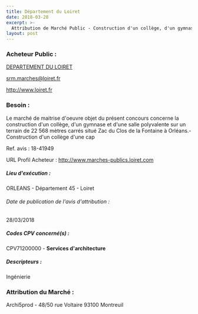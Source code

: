```yaml
---
title: Département du Loiret
date: 2018-03-28
excerpt: >-
  Attribution de Marché Public - Construction d'un collège, d'un gymnase et d'une Salle Polyvalente à Orleans (45) - Concours Restreint de Maitrise d'oeuvre sur Aps
layout: post
---
```


### Acheteur Public : 
<a href="/acheteur-33/siren-224500017"> DEPARTEMENT DU LOIRET</a><br/>



srm.marches@loiret.fr


http://www.loiret.fr
### Besoin :

Le marché de maitrise d'oeuvre objet du présent concours concerne la construction d'un collège, d'un gymnase et d'une salle polyvalente sur un terrain de 22 568 mètres carrés situé Zac du Clos de la Fontaine à Orléans.- Construction d'un collège d'une cap

Ref. avis : 18-41949

URL Profil Acheteur : http://www.marches-publics.loiret.com

##### Lieu d'exécution :

ORLEANS - Département 45 - Loiret

###### Date de publication de l'avis d'attribution : 
28/03/2018

##### Codes CPV concerné(s) :
CPV71200000 - **Services d'architecture** <br/>

##### Descripteurs :
Ingénierie <br/>

### Attribution du Marché :
Archi5prod - 48/50 rue Voltaire 93100 Montreuil <br/>
